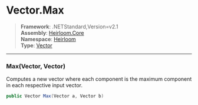 # Vector.Max

> **Framework**: .NETStandard,Version=v2.1  
> **Assembly**: [Heirloom.Core][0]  
> **Namespace**: [Heirloom][0]  
> **Type**: [Vector][1]  

--------------------------------------------------------------------------------

### Max(Vector, Vector)

Computes a new vector where each component is the maximum component in each respective input vector.

```cs
public Vector Max(Vector a, Vector b)
```

[0]: ../Heirloom.Core.md
[1]: Heirloom.Vector.md
